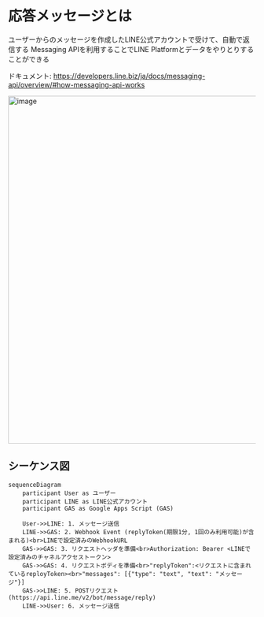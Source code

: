 # 応答メッセージとは
ユーザーからのメッセージを作成したLINE公式アカウントで受けて、自動で返信する
Messaging APIを利用することでLINE Platformとデータをやりとりすることができる

ドキュメント: https://developers.line.biz/ja/docs/messaging-api/overview/#how-messaging-api-works

<img width="706" alt="image" src="https://github.com/user-attachments/assets/973a97d9-ecfd-43fd-8a26-3d89402738a3" />


## シーケンス図
```mermaid
sequenceDiagram
    participant User as ユーザー
    participant LINE as LINE公式アカウント
    participant GAS as Google Apps Script (GAS)
    
    User->>LINE: 1. メッセージ送信
    LINE->>GAS: 2. Webhook Event (replyToken(期限1分, 1回のみ利用可能)が含まれる)<br>LINEで設定済みのWebhookURL
    GAS->>GAS: 3. リクエストヘッダを準備<br>Authorization: Bearer <LINEで設定済みのチャネルアクセストークン>
    GAS->>GAS: 4. リクエストボディを準備<br>"replyToken":<リクエストに含まれているreployToken><br>"messages": [{"type": "text", "text": "メッセージ"}]
    GAS->>LINE: 5. POSTリクエスト (https://api.line.me/v2/bot/message/reply)
    LINE->>User: 6. メッセージ送信
```
